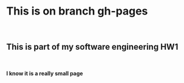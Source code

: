 <HTML>
<HEAD>
<TITLE>This is an About Me page</TITLE>
</HEAD>
<BODY>
<H1>This is on branch gh-pages</H1>
<BR>
<H2>This is part of my software engineering HW1</H2>
<BR>
<P> <B>I know it is a really small page</B></P>

</BODY>
</HTML>
